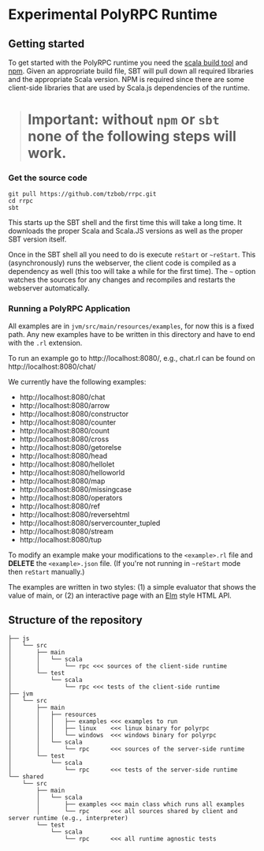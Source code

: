# Experimental PolyRPC Runtime

## Getting started

To get started with the PolyRPC runtime you need the [scala build tool](https://www.scala-sbt.org) and [npm](https://www.npmjs.com).
Given an appropriate build file, SBT will pull down all required libraries and the appropriate Scala version.
NPM is required since there are some client-side libraries that are used by Scala.js dependencies of the runtime.

> # **Important:** without `npm` or `sbt` none of the following steps will work.

### Get the source code 

```
git pull https://github.com/tzbob/rrpc.git
cd rrpc
sbt
```

This starts up the SBT shell and the first time this will take a long time. It downloads the proper Scala and Scala.JS versions as well as the proper SBT version itself.

Once in the SBT shell all you need to do is execute ```reStart``` or ```~reStart```.
This (asynchronously) runs the webserver, the client code is compiled as a dependency as well (this too will take a while for the first time).
The ```~``` option watches the sources for any changes and recompiles and restarts the webserver automatically.


### Running a PolyRPC Application

All examples are in ```jvm/src/main/resources/examples```, for now this is a fixed path.
Any new examples have to be written in this directory and have to end with the ```.rl``` extension.

To run an example go to http://localhost:8080/<example-name>, e.g., chat.rl can be found on http://localhost:8080/chat/

We currently have the following examples:

- http://localhost:8080/chat
- http://localhost:8080/arrow
- http://localhost:8080/constructor
- http://localhost:8080/counter
- http://localhost:8080/count
- http://localhost:8080/cross
- http://localhost:8080/getorelse
- http://localhost:8080/head
- http://localhost:8080/hellolet
- http://localhost:8080/helloworld
- http://localhost:8080/map
- http://localhost:8080/missingcase
- http://localhost:8080/operators
- http://localhost:8080/ref
- http://localhost:8080/reversehtml
- http://localhost:8080/servercounter_tupled
- http://localhost:8080/stream
- http://localhost:8080/tup

To modify an example make your modifications to the ```<example>.rl``` file and **DELETE** the ```<example>.json``` file.
(If you're not running in ```~reStart``` mode then ```reStart``` manually.)

The examples are written in two styles: (1) a simple evaluator that shows the value of main, or (2) an interactive page with an [Elm](https://elm-lang.org/) style HTML API.


## Structure of the repository

```
├── js
│   └── src
│       ├── main
│       │   └── scala
│       │       └── rpc <<< sources of the client-side runtime
│       └── test
│           └── scala
│               └── rpc <<< tests of the client-side runtime
├── jvm
│   └── src
│       ├── main
│       │   ├── resources
│       │   │   ├── examples <<< examples to run
│       │   │   ├── linux    <<< linux binary for polyrpc
│       │   │   └── windows  <<< windows binary for polyrpc
│       │   └── scala
│       │       └── rpc      <<< sources of the server-side runtime
│       └── test
│           └── scala
│               └── rpc      <<< tests of the server-side runtime
└── shared
    └── src
        ├── main
        │   └── scala
        │       ├── examples <<< main class which runs all examples
        │       └── rpc      <<< all sources shared by client and server runtime (e.g., interpreter)
        └── test
            └── scala
                └── rpc      <<< all runtime agnostic tests
```
